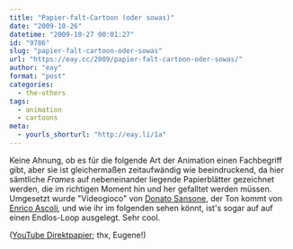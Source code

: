 ```yaml
---
title: "Papier-falt-Cartoon (oder sowas)"
date: "2009-10-26"
datetime: "2009-10-27 00:01:27"
id: "9786"
slug: "papier-falt-cartoon-oder-sowas"
url: "https://eay.cc/2009/papier-falt-cartoon-oder-sowas/"
author: "eay"
format: "post"
categories:
  - the-others
tags:
  - animation
  - cartoons
meta:
  - yourls_shorturl: "http://eay.li/1a"
---
```


Keine Ahnung, ob es für die folgende Art der Animation einen Fachbegriff gibt, aber sie ist gleichermaßen zeitaufwändig wie beeindruckend, da hier sämtliche _Frames_ auf nebeneinander liegende Papierblätter gezeichnet werden, die im richtigen Moment hin und her gefalltet werden müssen. Umgesetzt wurde "Videogioco" von [Donato Sansone](http://www.myspace.com/milkyeyes), der Ton kommt von [Enrico Ascoli](http://www.enricoascoli.com/), und wie ihr im folgenden sehen könnt, ist's sogar auf auf einen Endlos-Loop ausgelegt. Sehr cool.

 ([YouTube Direktpapier](http://www.youtube.com/watch?v=1iIOmubk5sA); thx, Eugene!)
